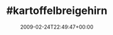 ---
retweeted: false
source: <a href="http://twitter.com" rel="nofollow">Twitter Web Client</a>
entities:
  hashtags:
  - text: kartoffelbreigehirn
    indices:
    - '0'
    - '20'
  symbols: []
  user_mentions: []
  urls: []
display_text_range:
- '0'
- '20'
favorite_count: '0'
id_str: '1246831994'
truncated: false
retweet_count: '0'
id: '1246831994'
created_at: Tue Feb 24 22:49:47 +0000 2009
favorited: false
full_text: "#kartoffelbreigehirn"
lang: qht
tags:
- kartoffelbreigehirn
- pesos:twitter
date: '2009-02-24T22:49:47+00:00'
src: https://twitter.com/bascht/status/1246831994
original_url: https://twitter.com/bascht/status/1246831994
type: twitter_tweet
text: "#kartoffelbreigehirn"
title: "#kartoffelbreigehirn"

---